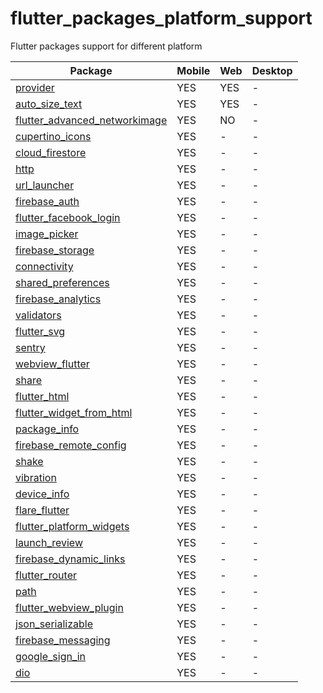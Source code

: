 # flutter_packages_platform_support
Flutter packages support for different platform


Package | Mobile | Web | Desktop
--- | --- | --- | ---
[provider](https://pub.dev/packages/provider) | YES | YES | -
[auto_size_text](https://pub.dev/packages/auto_size_text) | YES | YES | -
[flutter_advanced_networkimage](https://pub.dev/packages/flutter_advanced_networkimage) | YES | NO | -
[cupertino_icons]() | YES | - | - 
[cloud_firestore]() | YES | - | - 
[http]() | YES | - | - 
[url_launcher]() | YES | - | - 
[firebase_auth]() | YES | - | - 
[flutter_facebook_login]() | YES | - | - 
[image_picker]() | YES | - | - 
[firebase_storage]() | YES | - | - 
[connectivity]() | YES | - | - 
[shared_preferences]() | YES | - | - 
[firebase_analytics]() | YES | - | - 
[validators]() | YES | - | - 
[flutter_svg]() | YES | - | - 
[sentry]() | YES | - | - 
[webview_flutter]() | YES | - | - 
[share]() | YES | - | - 
[flutter_html]() | YES | - | - 
[flutter_widget_from_html]() | YES | - | - 
[package_info]() | YES | - | - 
[firebase_remote_config]() | YES | - | - 
[shake]() | YES | - | - 
[vibration]() | YES | - | - 
[device_info]() | YES | - | - 
[flare_flutter]() | YES | - | - 
[flutter_platform_widgets]() | YES | - | - 
[launch_review]() | YES | - | - 
[firebase_dynamic_links]() | YES | - | - 
[flutter_router]() | YES | - | - 
[path]() | YES | - | - 
[flutter_webview_plugin]() | YES | - | - 
[json_serializable]() | YES | - | - 
[firebase_messaging]() | YES | - | - 
[google_sign_in]() | YES | - | - 
[dio]() | YES | - | - 
